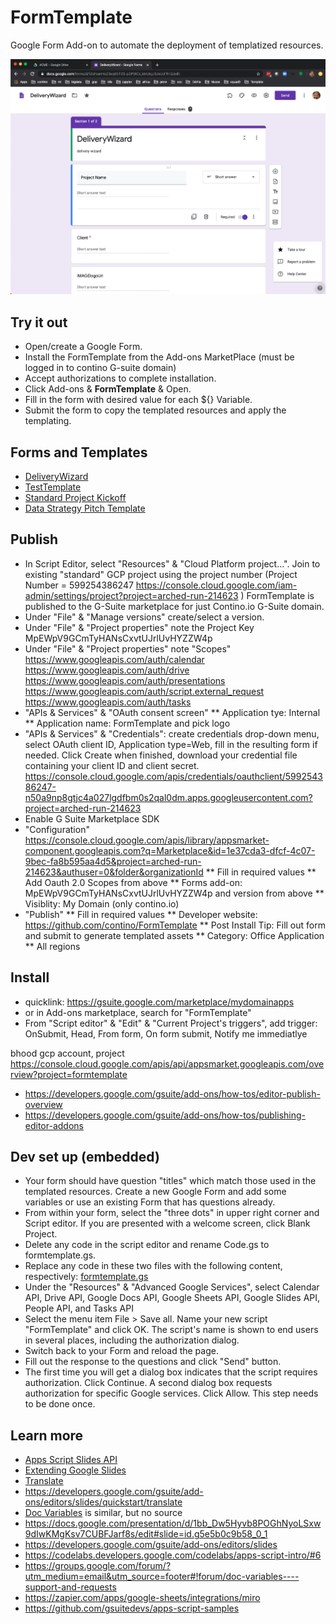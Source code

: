# FormTemplate
Google Form Add-on to automate the deployment of templatized resources.

![FormTemplate](FormTemplate.png)

## Try it out
* Open/create a Google Form.
* Install the FormTemplate from the Add-ons MarketPlace (must be logged in to contino G-suite domain)
* Accept authorizations to complete installation.
* Click Add-ons & **FormTemplate** & Open.
* Fill in the form with desired value for each ${} Variable. 
* Submit the form to copy the templated resources and apply the templating.

## Forms and Templates
* [DeliveryWizard](https://docs.google.com/forms/d/1ZsFcanHxZ3eq05TZS-p2P9tCs_kMJIqjJ3JsUJITlnQ/edit)
* [TestTemplate](https://docs.google.com/presentation/d/1fqtCE8iTxzaf1ZgcICB_qb4cjEaFoOuXnj9xG6PlMH8/edit#slide=id.g5e5b0c9b58_0_1)
* [Standard Project Kickoff](https://docs.google.com/presentation/d/1bb_Dw5Hyvb8POGhNyoLSxw9dIwKMgKsv7CUBFJarf8s)
* [Data Strategy Pitch Template](https://docs.google.com/presentation/d/1LYlnNRtLgAOS29H29M5cUGtHKIVFtpKJsvPIzQzQi0U/edit#slide=id.g7ebd95ecfd_0_316)

## Publish
* In Script Editor, select "Resources" & "Cloud Platform project...".  Join to existing "standard" GCP project using the project number (Project Number = 599254386247 https://console.cloud.google.com/iam-admin/settings/project?project=arched-run-214623 )
FormTemplate is published to the G-Suite marketplace for just Contino.io G-Suite domain.
* Under "File" & "Manage versions" create/select a version.
* Under "File" & "Project properties" note the Project Key MpEWpV9GCmTyHANsCxvtUJrlUvHYZZW4p
* Under "File" & "Project properties" note "Scopes"
https://www.googleapis.com/auth/calendar
https://www.googleapis.com/auth/drive
https://www.googleapis.com/auth/presentations
https://www.googleapis.com/auth/script.external_request
https://www.googleapis.com/auth/tasks
* "APIs & Services" & "OAuth consent screen"
** Application tye: Internal
** Application name: FormTemplate and pick logo 
* "APIs & Services" & "Credentials": create credentials drop-down menu, select OAuth client ID, Application type=Web, fill in the resulting form if needed. Click Create when finished, download your credential file containing your client ID and client secret.
https://console.cloud.google.com/apis/credentials/oauthclient/599254386247-n50a9np8gtjc4a027lgdfbm0s2qal0dm.apps.googleusercontent.com?project=arched-run-214623
* Enable G Suite Marketplace SDK 
* "Configuration"
https://console.cloud.google.com/apis/library/appsmarket-component.googleapis.com?q=Marketplace&id=1e37cda3-dfcf-4c07-9bec-fa8b595aa4d5&project=arched-run-214623&authuser=0&folder&organizationId
** Fill in required values
** Add Oauth 2.0 Scopes from above
** Forms add-on: MpEWpV9GCmTyHANsCxvtUJrlUvHYZZW4p and version from above
** Visiblity: My Domain (only contino.io)
* "Publish"
** Fill in required values
** Developer website: https://github.com/contino/FormTemplate
** Post Install Tip: Fill out form and submit to generate templated assets
** Category: Office Application
** All regions

## Install
* quicklink: https://gsuite.google.com/marketplace/mydomainapps
* or in Add-ons marketplace, search for "FormTemplate"
* From "Script editor" & "Edit" & "Current Project's triggers", add trigger: OnSubmit, Head, From form, On form submit, Notify me immediatlye


bhood gcp account, project https://console.cloud.google.com/apis/api/appsmarket.googleapis.com/overview?project=formtemplate
* https://developers.google.com/gsuite/add-ons/how-tos/editor-publish-overview
* https://developers.google.com/gsuite/add-ons/how-tos/publishing-editor-addons

## Dev set up (embedded)
* Your form should have question "titles" which match those used in the templated resources. Create a new Google Form and add some variables or use an existing Form that has questions already.
* From within your form, select the "three dots" in upper right corner and Script editor. If you are presented with a welcome screen, click Blank Project.
* Delete any code in the script editor and rename Code.gs to formtemplate.gs.
* Replace any code in these two files with the following content, respectively:
[formtemplate.gs](template.gs)
* Under the "Resources" & "Advanced Google Services", select Calendar API, Drive API, Google Docs API, Google Sheets API, Google Slides API, People API, and Tasks API
* Select the menu item File > Save all. Name your new script "FormTemplate" and click OK. The script's name is shown to end users in several places, including the authorization dialog.
* Switch back to your Form and reload the page.
* Fill out the response to the questions and click "Send" button.
* The first time you will get a dialog box indicates that the script requires authorization. Click Continue. A second dialog box requests authorization for specific Google services. Click Allow. This step needs to be done once.

## Learn more
* [Apps Script Slides API](https://developers.google.com/apps-script/reference/slides)
* [Extending Google Slides](https://developers.google.com/apps-script/guides/slides)
* [Translate](https://developers.google.com/apps-script/guides/slides/samples/translate)
* https://developers.google.com/gsuite/add-ons/editors/slides/quickstart/translate
* [Doc Variables](http://docvariables.com/) is similar, but no source
* https://docs.google.com/presentation/d/1bb_Dw5Hyvb8POGhNyoLSxw9dIwKMgKsv7CUBFJarf8s/edit#slide=id.g5e5b0c9b58_0_1
* https://developers.google.com/gsuite/add-ons/editors/slides
* https://codelabs.developers.google.com/codelabs/apps-script-intro/#6
* https://groups.google.com/forum/?utm_medium=email&utm_source=footer#!forum/doc-variables----support-and-requests
* https://zapier.com/apps/google-sheets/integrations/miro
* https://github.com/gsuitedevs/apps-script-samples
